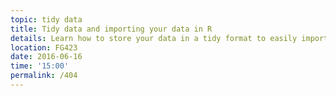 ```yaml
---
topic: tidy data
title: Tidy data and importing your data in R
details: Learn how to store your data in a tidy format to easily import it into R!
location: FG423
date: 2016-06-16
time: '15:00'
permalink: /404
---
```

